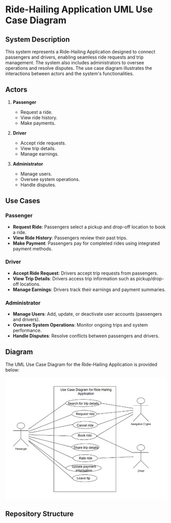 # Ride-Hailing Application UML Use Case Diagram

## System Description
This system represents a Ride-Hailing Application designed to connect passengers and drivers, enabling seamless ride requests and trip management. The system also includes administrators to oversee operations and resolve disputes. The use case diagram illustrates the interactions between actors and the system's functionalities.

## Actors
1. **Passenger**
   - Request a ride.
   - View ride history.
   - Make payments.
   
2. **Driver**
   - Accept ride requests.
   - View trip details.
   - Manage earnings.

3. **Administrator**
   - Manage users.
   - Oversee system operations.
   - Handle disputes.

## Use Cases
### Passenger
- **Request Ride**: Passengers select a pickup and drop-off location to book a ride.
- **View Ride History**: Passengers review their past trips.
- **Make Payment**: Passengers pay for completed rides using integrated payment methods.

### Driver
- **Accept Ride Request**: Drivers accept trip requests from passengers.
- **View Trip Details**: Drivers access trip information such as pickup/drop-off locations.
- **Manage Earnings**: Drivers track their earnings and payment summaries.

### Administrator
- **Manage Users**: Add, update, or deactivate user accounts (passengers and drivers).
- **Oversee System Operations**: Monitor ongoing trips and system performance.
- **Handle Disputes**: Resolve conflicts between passengers and drivers.

## Diagram
The UML Use Case Diagram for the Ride-Hailing Application is provided below:

![Ride-Hailing Application Use Case Diagram](diagram/ride%20hailing%20use%20case.png)


## Repository Structure
